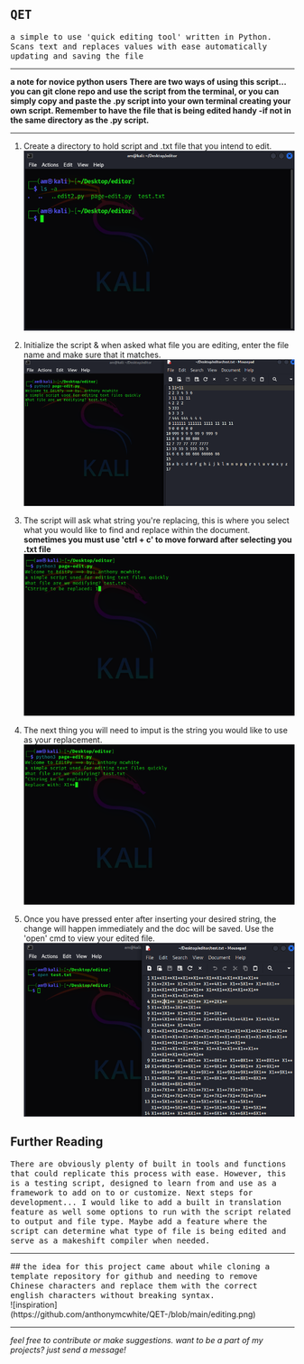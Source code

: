 ##  <tt><b>QET</b></tt>
<tt>a simple to use 'quick editing tool' written in Python. Scans text and replaces values with ease automatically updating and saving the file</tt>
<hr noshade>

**a note for novice python users**
**There are two ways of using this script... you can git clone repo and use the script from the terminal,
or you can simply copy and paste the .py script into your own terminal creating your own script. Remember
to have the file that is being edited handy -if not in the same directory as the .py script.**
<hr noshade>

1. Create a directory to hold script and .txt file that you intend to edit.
![step 1](https://github.com/anthonymcwhite/QET-/blob/main/photoedit.png)

2. Initialize the script & when asked what file you are editing, enter the file name and make sure that it matches.
![step2](https://github.com/anthonymcwhite/QET-/blob/main/edittest.png)

3. The script will ask what string you're replacing, this is where you select what you would like to find and replace within the document.
   **sometimes you must use 'ctrl + c' to move forward after selecting you .txt file**
![step 3](https://github.com/anthonymcwhite/QET-/blob/main/replace.png)

5. The next thing you will need to imput is the string you would like to use as your replacement.
![step 4](https://github.com/anthonymcwhite/QET-/blob/main/replacewith.png)

6. Once you have pressed enter after inserting your desired string, the change will happen immediately and the doc will be saved. Use the 'open' cmd to view your edited file.
![step 5](https://github.com/anthonymcwhite/QET-/blob/main/finalstep.png)


## Further Reading
<tt>There are obviously plenty of built in tools and functions that could replicate this process with ease. However, this is a testing script, designed to learn from and
use as a framework to add on to or customize. Next steps for development... I would like to add a built in translation feature as well some options to run with the script related to output and file type. Maybe add a feature where the script can determine what type of file is being edited and serve as a makeshift compiler when needed.</tt>

<hr noshade>
## <tt>the idea for this project came about while cloning a template repository for github and needing to remove Chinese characters and replace them with the correct english characters without breaking syntax.</tt><br>
![inspiration](https://github.com/anthonymcwhite/QET-/blob/main/editing.png)

<hr noshade>

<i>feel free to contribute or make suggestions. want to be a part of my projects? just send a message!</i>
